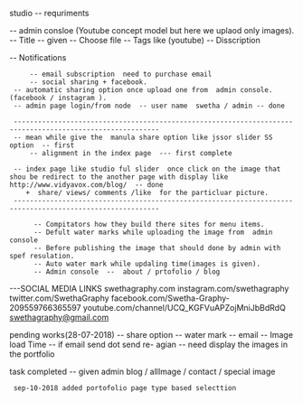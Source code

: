 

   studio  -- requriments 

  -- admin consloe (Youtube  concept model but here we uplaod only images). 
             -- Title  -- given
             -- Choose file
             -- Tags like (youtube)
             -- Disscription

  -- Notifications     

		 -- email subscription  need to purchase email 
		 -- social sharing + facebook.
     -- automatic sharing option once upload one from  admin console.(facebook / instagram ).
     -- admin page login/from node  -- user name  swetha / admin -- done 
     
     ----------------------------------------------------------------------------------------------------------
     -- mean while give the  manula share option like jssor slider SS option  -- first 
		 -- alignment in the index page  --- first complete 
      
     -- index page like studio ful slider  once click on the image that shou be redirect to the another page with display like http://www.vidyavox.com/blog/  -- done 
        +  share/ views/ comments /like  for the particluar picture. 
     ----------------------------------------------------------------------------------------------------------

          -- Compitators how they build there sites for menu items.
          -- Defult water marks while uploading the image from  admin console 
          -- Before publishing the image that should done by admin with spef resulation.
          -- Auto water mark while updaling time(images is given). 
          -- Admin console  --  about / prtofolio / blog 
          

   ---SOCIAL MEDIA LINKS 
      swethagraphy.com
      instagram.com/swethagraphy
      twitter.com/SwethaGraphy
      facebook.com/Swetha-Graphy-209559766365597
      youtube.com/channel/UCQ_KGFVuAPZojMniJbBdRdQ
      swethagraphy@gmail.com
  
  
  pending works(28-07-2018)
    -- share option 
    -- water mark 
    -- email
    -- Image load Time
    -- if email send  dot send re- agian 
    -- need display the images in the portfolio
    
   task completed 
      -- given admin blog / allImage / contact / special image 
         
      
        
     sep-10-2018 added portofolio page type based selecttion 
     
            
 

      
    
